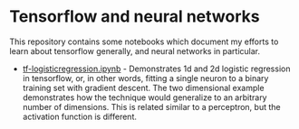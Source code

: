 # Tensorflow and neural networks

This repository contains some notebooks which document my efforts to learn about tensorflow generally, and neural networks in particular.

* [tf-logisticregression.ipynb](tf-logisticegression.ipynb) - Demonstrates 1d and 2d logistic regression in tensorflow, or, in other words, fitting a single neuron to a binary training set with gradient descent. The two dimensional example demonstrates how the technique would generalize to an arbitrary number of dimensions. This is related similar to a perceptron, but the activation function is different. 
